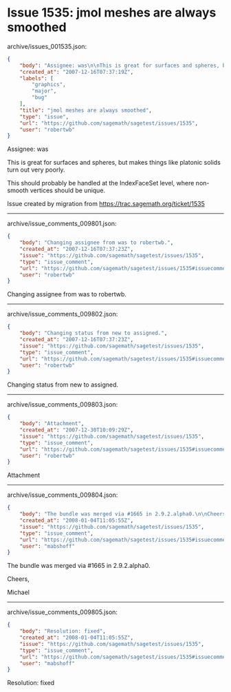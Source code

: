# Issue 1535: jmol meshes are always smoothed

archive/issues_001535.json:
```json
{
    "body": "Assignee: was\n\nThis is great for surfaces and spheres, but makes things like platonic solids turn out very poorly. \n\nThis should probably be handled at the IndexFaceSet level, where non-smooth vertices should be unique. \n\nIssue created by migration from https://trac.sagemath.org/ticket/1535\n\n",
    "created_at": "2007-12-16T07:37:19Z",
    "labels": [
        "graphics",
        "major",
        "bug"
    ],
    "title": "jmol meshes are always smoothed",
    "type": "issue",
    "url": "https://github.com/sagemath/sagetest/issues/1535",
    "user": "robertwb"
}
```
Assignee: was

This is great for surfaces and spheres, but makes things like platonic solids turn out very poorly. 

This should probably be handled at the IndexFaceSet level, where non-smooth vertices should be unique. 

Issue created by migration from https://trac.sagemath.org/ticket/1535





---

archive/issue_comments_009801.json:
```json
{
    "body": "Changing assignee from was to robertwb.",
    "created_at": "2007-12-16T07:37:23Z",
    "issue": "https://github.com/sagemath/sagetest/issues/1535",
    "type": "issue_comment",
    "url": "https://github.com/sagemath/sagetest/issues/1535#issuecomment-9801",
    "user": "robertwb"
}
```

Changing assignee from was to robertwb.



---

archive/issue_comments_009802.json:
```json
{
    "body": "Changing status from new to assigned.",
    "created_at": "2007-12-16T07:37:23Z",
    "issue": "https://github.com/sagemath/sagetest/issues/1535",
    "type": "issue_comment",
    "url": "https://github.com/sagemath/sagetest/issues/1535#issuecomment-9802",
    "user": "robertwb"
}
```

Changing status from new to assigned.



---

archive/issue_comments_009803.json:
```json
{
    "body": "Attachment",
    "created_at": "2007-12-30T10:09:29Z",
    "issue": "https://github.com/sagemath/sagetest/issues/1535",
    "type": "issue_comment",
    "url": "https://github.com/sagemath/sagetest/issues/1535#issuecomment-9803",
    "user": "robertwb"
}
```

Attachment



---

archive/issue_comments_009804.json:
```json
{
    "body": "The bundle was merged via #1665 in 2.9.2.alpha0.\n\nCheers,\n\nMichael",
    "created_at": "2008-01-04T11:05:55Z",
    "issue": "https://github.com/sagemath/sagetest/issues/1535",
    "type": "issue_comment",
    "url": "https://github.com/sagemath/sagetest/issues/1535#issuecomment-9804",
    "user": "mabshoff"
}
```

The bundle was merged via #1665 in 2.9.2.alpha0.

Cheers,

Michael



---

archive/issue_comments_009805.json:
```json
{
    "body": "Resolution: fixed",
    "created_at": "2008-01-04T11:05:55Z",
    "issue": "https://github.com/sagemath/sagetest/issues/1535",
    "type": "issue_comment",
    "url": "https://github.com/sagemath/sagetest/issues/1535#issuecomment-9805",
    "user": "mabshoff"
}
```

Resolution: fixed
